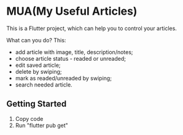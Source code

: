 # MUA(My Useful Articles)

This is a Flutter project, which can help you to control your articles.

What can you do? This:

* add article with image, title, description/notes;
* choose article status - readed or unreaded;
* edit saved article;
* delete by swiping;
* mark as readed/unreaded by swiping;
* search needed article.

## Getting Started

1) Copy code
2) Run "flutter pub get"
